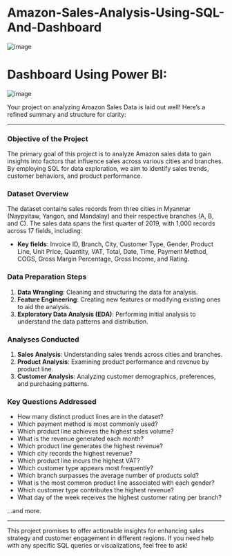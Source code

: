# Amazon-Sales-Analysis-Using-SQL-And-Dashboard
![image](https://github.com/user-attachments/assets/77c9b4c1-3ac4-4faa-8463-7089e8abf1e1)

# Dashboard Using Power BI:
![image](https://github.com/user-attachments/assets/58fd0870-d4fa-40f7-8fdc-159744c2a0ed)

Your project on analyzing Amazon Sales Data is laid out well! Here’s a refined summary and structure for clarity:

---

### **Objective of the Project**
The primary goal of this project is to analyze Amazon sales data to gain insights into factors that influence sales across various cities and branches. By employing SQL for data exploration, we aim to identify sales trends, customer behaviors, and product performance.

### **Dataset Overview**
The dataset contains sales records from three cities in Myanmar (Naypyitaw, Yangon, and Mandalay) and their respective branches (A, B, and C). The sales data spans the first quarter of 2019, with 1,000 records across 17 fields, including:
- **Key fields**: Invoice ID, Branch, City, Customer Type, Gender, Product Line, Unit Price, Quantity, VAT, Total, Date, Time, Payment Method, COGS, Gross Margin Percentage, Gross Income, and Rating.

### **Data Preparation Steps**
1. **Data Wrangling**: Cleaning and structuring the data for analysis.
2. **Feature Engineering**: Creating new features or modifying existing ones to aid the analysis.
3. **Exploratory Data Analysis (EDA)**: Performing initial analysis to understand the data patterns and distribution.

### **Analyses Conducted**
1. **Sales Analysis**: Understanding sales trends across cities and branches.
2. **Product Analysis**: Examining product performance and revenue by product line.
3. **Customer Analysis**: Analyzing customer demographics, preferences, and purchasing patterns.

### **Key Questions Addressed**
- How many distinct product lines are in the dataset?
- Which payment method is most commonly used?
- Which product line achieves the highest sales volume?
- What is the revenue generated each month?
- Which product line generates the highest revenue?
- Which city records the highest revenue?
- Which product line incurs the highest VAT?
- Which customer type appears most frequently?
- Which branch surpasses the average number of products sold?
- What is the most common product line associated with each gender?
- Which customer type contributes the highest revenue?
- What day of the week receives the highest customer rating per branch?

…and more.

---

This project promises to offer actionable insights for enhancing sales strategy and customer engagement in different regions. If you need help with any specific SQL queries or visualizations, feel free to ask!
